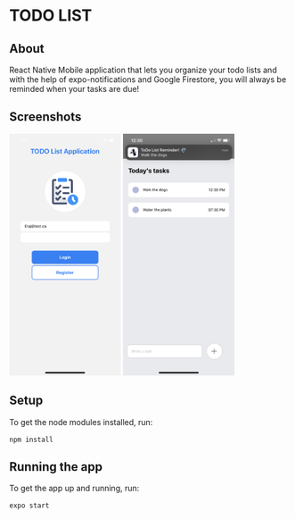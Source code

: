 # TODO LIST

## About

React Native Mobile application that lets you organize your todo lists and with the help of expo-notifications and Google Firestore, you will always be reminded when your tasks are due! 


## Screenshots
  <a>
  <img
  alt="Home Screen"
  width="200"
  src="/screenshots/homescreen.png"
  />
<img
  alt="Notification Feature"
  width="200"
  src="/screenshots/notification.png"
  />
</a>
  
## Setup

To get the node modules installed, run:

```shell
npm install
```

## Running the app

To get the app up and running, run:

```shell
expo start 
```
